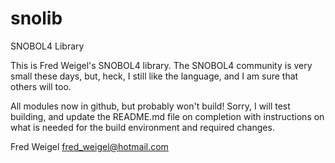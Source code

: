 snolib
======

SNOBOL4 Library

This is Fred Weigel's SNOBOL4 library. The SNOBOL4 community is very
small these days, but, heck, I still like the language, and I am sure
that others will too.

All modules now in github, but probably won't build! Sorry, I will
test building, and update the README.md file on completion with
instructions on what is needed for the build environment and required
changes.

Fred Weigel
fred_weigel@hotmail.com
